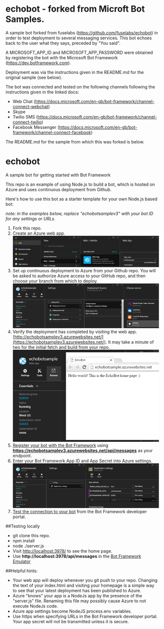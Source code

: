 # echobot - forked from Microft Bot Samples.

A sample bot forked from fuselabs (https://github.com/fuselabs/echobot) in order to test deployment to several messaging services. This bot echoes back to the user what they says, preceded by "You said".

A MICROSOFT_APP_ID and MICROSOFT_APP_PASSWORD were obtained by registering the bot with the Microsoft Bot Framework (https://dev.botframework.com).

Deployment was via the instructions given in the README.md for the original sample (see below).

The bot was connected and tested on the following channels following the instructions given in the linked docs:

- Web Chat (https://docs.microsoft.com/en-gb/bot-framework/channel-connect-webchat)
- Skype 
- Twilio SMS (https://docs.microsoft.com/en-gb/bot-framework/channel-connect-twilio)
- Facebook Messenger (https://docs.microsoft.com/en-gb/bot-framework/channel-connect-facebook)

The README.md for the sample from which this was forked is below.

# echobot
A sample bot for getting started with Bot Framework

This repo is an example of using Node.js to build a bot, which is hosted on Azure and uses continuous deployment from Github.

Here's how to use this bot as a starter template for your own Node.js based bot:

*note: in the examples below, replace "echobotsamplev3" with your bot ID for any settings or URLs.*

1. Fork this repo.
2. Create an Azure web app.
![](images/azure-create-webapp.png?raw=true)
3. Set up continuous deployment to Azure from your Github repo. You will be asked to authorize Azure access to your GitHub repo, and then choose your branch from which to deploy.
![](images/azure-deployment.png?raw=true)
4. Verify the deployment has completed by visiting the web app. [http://echobotsamplev3.azurewebsites.net/](https://echobotsamplev3.azurewebsites.net/). It may take a minute of two for the initial fetch and build from your repo.
![](images/azure-browse.png?raw=true)
5. [Register your bot with the Bot Framework](http://docs.botframework.com/connector/getstarted/#registering-your-bot-with-the-microsoft-bot-framework) using **https://echobotsamplev3.azurewebsites.net/api/messages** as your endpoint.
6. Enter your Bot Framework App ID and App Secret into Azure settings.
![](images/azure-secrets.png?raw=true)
7. [Test the connection to your bot](http://docs.botframework.com/connector/getstarted/#testing-the-connection-to-your-bot) from the Bot Framework developer portal.

##Testing locally
* git clone this repo.
* npm install
* node ./server.js
* Visit [http://localhost:3978/](http://localhost:3978/) to see the home page.
* Use **http://localhost:3978/api/messages** in the [Bot Framework Emulator](http://docs.botframework.com/connector/tools/bot-framework-emulator/#navtitle)
   
##Helpful hints:
* Your web app will deploy whenever you git push to your repo. Changing the text of your index.html and visiting your homepage is a simple way to see that your latest deployment has been published to Azure.
* Azure "knows" your app is a NodeJs app by the presence of the "server.js" file. Renaming this file may possibly cause Azure to not execute NodeJs code.
* Azure app settings become NodeJS process.env variables.
* Use https when specifying URLs in the Bot Framework developer portal. Your app secret will not be transmitted unless it is secure.
